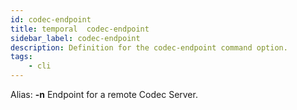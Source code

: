 ```yaml
---
id: codec-endpoint
title: temporal  codec-endpoint
sidebar_label: codec-endpoint
description: Definition for the codec-endpoint command option.
tags:
	- cli
---
```


Alias: **-n**
Endpoint for a remote Codec Server.
